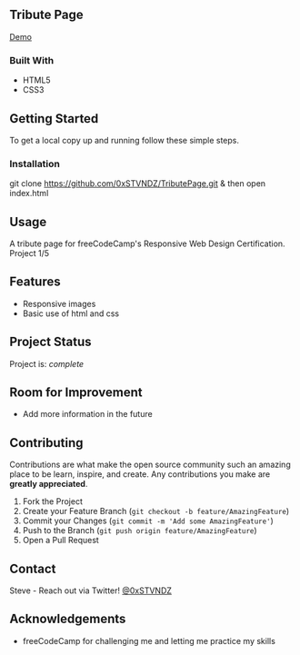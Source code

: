 <!-- ABOUT THE PROJECT -->
## Tribute Page

[Demo](https://0xstvndz.github.io/TributePage/)

### Built With

* HTML5
* CSS3


<!-- GETTING STARTED -->
## Getting Started

To get a local copy up and running follow these simple steps.


### Installation

git clone https://github.com/0xSTVNDZ/TributePage.git & then open index.html


<!-- USAGE EXAMPLES -->
## Usage

A tribute page for freeCodeCamp's Responsive Web Design Certification. Project 1/5

## Features
- Responsive images
- Basic use of html and css


## Project Status
Project is: _complete_


## Room for Improvement
- Add more information in the future


<!-- CONTRIBUTING -->
## Contributing

Contributions are what make the open source community such an amazing place to be learn, inspire, and create. Any contributions you make are **greatly appreciated**.

1. Fork the Project
2. Create your Feature Branch (`git checkout -b feature/AmazingFeature`)
3. Commit your Changes (`git commit -m 'Add some AmazingFeature'`)
4. Push to the Branch (`git push origin feature/AmazingFeature`)
5. Open a Pull Request



<!-- CONTACT -->
## Contact

Steve - Reach out via Twitter! [@0xSTVNDZ](https://twitter.com/0xSTVNDZ)

<!--Project Link: [https://github.com/github_username/repo_name](https://github.com/github_username/repo_name)-->



<!-- ACKNOWLEDGEMENTS -->
## Acknowledgements

* freeCodeCamp for challenging me and letting me practice my skills 